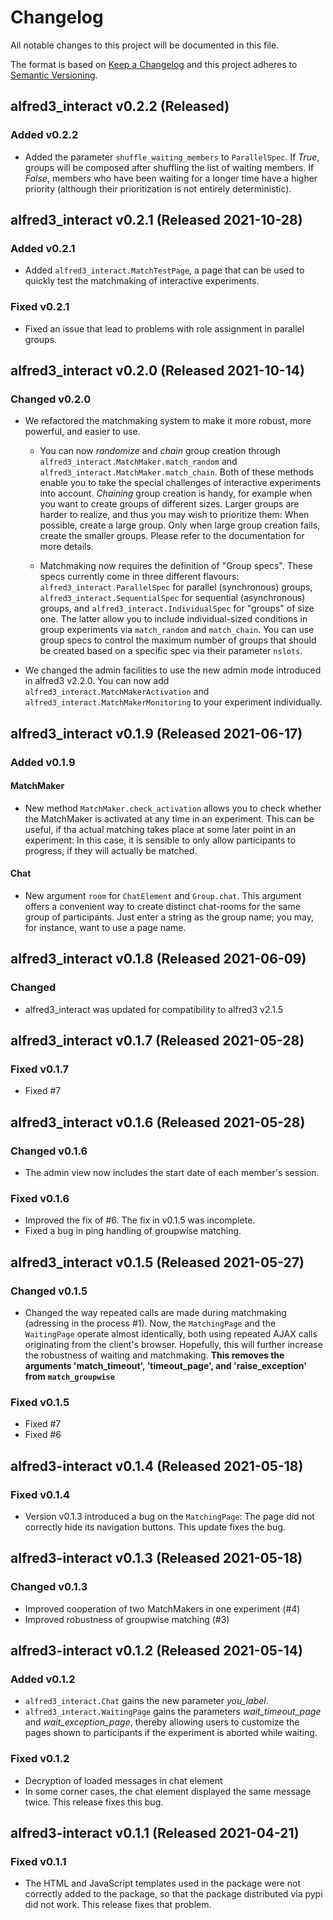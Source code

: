 # Changelog

All notable changes to this project will be documented in this file.

The format is based on [Keep a Changelog](https://keepachangelog.com/en/)
and this project adheres to [Semantic Versioning](https://semver.org/spec/v2.0.0.html).

## alfred3_interact v0.2.2 (Released)

### Added v0.2.2

- Added the parameter `shuffle_waiting_members` to `ParallelSpec`. If *True*,
  groups will be composed after shuffling the list of waiting members. 
  If *False*, members who have been waiting for a longer time have a
  higher priority (although their prioritization is not entirely deterministic).


## alfred3_interact v0.2.1 (Released 2021-10-28)

### Added v0.2.1

- Added `alfred3_interact.MatchTestPage`, a page that can be used to
  quickly test the matchmaking of interactive experiments.

### Fixed v0.2.1

- Fixed an issue that lead to problems with role assignment in parallel 
  groups.

## alfred3_interact v0.2.0 (Released 2021-10-14)

### Changed v0.2.0

- We refactored the matchmaking system to make it more robust, more 
  powerful, and easier to use. 
  
  - You can now *randomize* and *chain* group 
    creation through `alfred3_interact.MatchMaker.match_random` and 
    `alfred3_interact.MatchMaker.match_chain`. Both of these methods enable
    you to take the special challenges of interactive experiments into 
    account. *Chaining* group creation is handy, for example when you want 
    to create groups of different sizes. Larger groups are harder to realize,
    and thus you may wish to prioritize them: When possible, create a 
    large group. Only when large group creation fails, create the smaller
    groups. Please refer to the documentation for more details.
  
  - Matchmaking now requires the definition of "Group specs". These specs
    currently come in three different flavours: `alfred3_interact.ParallelSpec`
    for parallel (synchronous) groups, `alfred3_interact.SequentialSpec` for sequential
    (asynchronous) groups, and `alfred3_interact.IndividualSpec` for
    "groups" of size one. The latter allow you to include individual-sized
    conditions in group experiments via `match_random` and `match_chain`.
    You can use group specs to control the maximum number of groups that 
    should be created based on a specific spec via their parameter `nslots`.
  
- We changed the admin facilities to use the new admin mode introduced 
  in alfred3 v2.2.0. You can now add `alfred3_interact.MatchMakerActivation`
  and `alfred3_interact.MatchMakerMonitoring` to your experiment 
  individually.

## alfred3_interact v0.1.9 (Released 2021-06-17)

### Added v0.1.9

#### MatchMaker

- New method `MatchMaker.check_activation` allows you to check whether
  the MatchMaker is activated at any time in an experiment. This
  can be useful, if tha actual matching takes place at some later point
  in an experiment: In this case, it is sensible to only allow 
  participants to progress, if they will actually be matched.

#### Chat

- New argument `room` for `ChatElement` and `Group.chat`. This argument
  offers a convenient way to create distinct chat-rooms for the same
  group of participants. Just enter a string as the group name; you may,
  for instance, want to use a page name.


## alfred3_interact v0.1.8 (Released 2021-06-09)

### Changed

- alfred3_interact was updated for compatibility to alfred3 v2.1.5

## alfred3_interact v0.1.7 (Released 2021-05-28)

### Fixed v0.1.7

- Fixed #7


## alfred3_interact v0.1.6 (Released 2021-05-28)

### Changed v0.1.6

- The admin view now includes the start date of each member's session.

### Fixed v0.1.6

- Improved the fix of #6. The fix in v0.1.5 was incomplete.
- Fixed a bug in ping handling of groupwise matching.


## alfred3_interact v0.1.5 (Released 2021-05-27)

### Changed v0.1.5

- Changed the way repeated calls are made during matchmaking (adressing in the process #1). Now, the `MatchingPage` and the `WaitingPage` operate almost identically, both using repeated AJAX calls originating from the client's browser. Hopefully, this will further increase the robustness of waiting and matchmaking. **This removes the arguments 'match_timeout', 'timeout_page', and 'raise_exception' from `match_groupwise`**

### Fixed v0.1.5

- Fixed #7
- Fixed #6


## alfred3-interact v0.1.4 (Released 2021-05-18)

### Fixed v0.1.4

- Version v0.1.3 introduced a bug on the `MatchingPage`: The page did not 
  correctly hide its navigation buttons. This update fixes the bug.

## alfred3-interact v0.1.3 (Released 2021-05-18)

### Changed v0.1.3

- Improved cooperation of two MatchMakers in one experiment (#4)
- Improved robustness of groupwise matching (#3)

## alfred3-interact v0.1.2 (Released 2021-05-14)

### Added v0.1.2

- `alfred3_interact.Chat` gains the new parameter *you_label*.
- `alfred3_interact.WaitingPage` gains the parameters *wait_timeout_page*
  and *wait_exception_page*, thereby allowing users to customize the
  pages shown to participants if the experiment is aborted while waiting.

### Fixed v0.1.2

- Decryption of loaded messages in chat element
- In some corner cases, the chat element displayed the same message
  twice. This release fixes this bug.

## alfred3-interact v0.1.1 (Released 2021-04-21)

### Fixed v0.1.1

- The HTML and JavaScript templates used in the package were not correctly
  added to the package, so that the package distributed via pypi did
  not work. This release fixes that problem.
